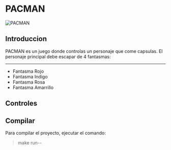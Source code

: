# PACMAN

![PACMAN](https://static.bandainamcoent.eu/high/pac-man/brand-setup/pac_thumb_brand_624x468_4b.jpg)

## Introduccion

PACMAN es un juego donde controlas un personaje que come capsulas. El personaje principal debe escapar de 4 fantasmas:

---

- Fantasma Rojo
- Fantasma Indigo
- Fantasma Rosa
- Fantasma Amarrillo

## Controles


## Compilar

Para compilar el proyecto, ejecutar el comando:

>make run--